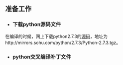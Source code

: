 ## 准备工作

* ### 下载python源码文件

在编译的时候，网上下载python2.7.3的[源码](http://mirrors.sohu.com/python/2.7.3/Python-2.7.3.tgz)，地址为http://mirrors.sohu.com/python/2.7.3/Python-2.7.3.tgz。

* ### python交叉编译补丁文件

### 



